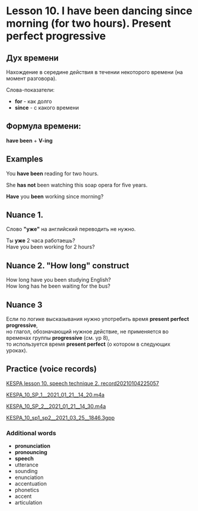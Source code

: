 # Lesson 10. I have been dancing since morning (for two hours). Present perfect progressive


## Дух времени

Нахождение в середине действия в течении некоторого времени (на момент разговора).  

Слова-показатели:
* **for** - как долго
* **since** - с какого времени

## Формула времени: 

**have been** + **V-ing**


## Examples

You **have been** reading for two hours.  

She **has not** been watching this soap opera for five years.  

**Have** you **been** working since morning?


## Nuance 1.

Слово **"уже"** на английский переводить не нужно.  

Ты **уже** 2 часа работаешь?  
Have you been working for 2 hours?  


## Nuance 2. "How long" construct

How long have you been studying English?  
How long has he been waiting for the bus?  


## Nuance 3

Если по логике высказывания нужно употребить время **present perfect progressive**,  
но глагол, обозначающий нужное действие, не применяется во временах группы **progressive** (см. ур 8),  
то используется время **present perfect** (о котором в следующих уроках).  


## Practice (voice records)

[KESPA lesson 10. speech technique 2. record20210104225057](https://mega.nz/file/QgV21DLb#ZGpwESNNWLl-Bvgbz9biY2pysCwEha2Vq6txEpq70Ow)

[KESPA_10_SP_1__2021_01_21__14_20.m4a](https://mega.nz/file/J891gYRa#LHmEb6SSBocMB_iCQ4uUsFRfwyDNA-qJ-OcDfqK4dS8)

[KESPA_10_SP_2__2021_01_21__14_30.m4a](https://mega.nz/file/N80hkYwa#u4MgasRW4giQu4GdvZbYKppP1SIDbvTdH3T06Egsq9s)

[KESPA_10_sp1_sp2__2021_03_25__1846.3gpp](https://mega.nz/file/t51RFYhB#KRAViqpKR9joBCZPXAM32uZswEueNbPZsBjP-H9CxaQ)



### Additional words
* **pronunciation**
* **pronouncing**
* **speech**
* utterance
* sounding
* enunciation
* accentuation
* phonetics
* accent
* articulation
